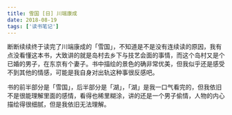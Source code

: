```yaml
---
title: 雪国 [日] 川端康成
date: 2018-08-19
tags: ['读书笔记']
---
```


断断续续终于读完了川端康成的「雪国」，不知道是不是没有连续读的原因，我有点没看懂这本书，大致讲的就是岛村去乡下与技艺会面的事情，而这个岛村又是个已婚的男子，在东京有个妻子。书中描绘的景色的确非常优美，但我似乎还是感受不到其他的情感，可能是我自身对出轨这种事很反感吧。 

书的前半部分是「雪国」，后半部分是「湖」，「湖」是我一口气看完的，但我依旧不是很能理解里面的感情，看得也稀里糊涂，讲的还是一个男子偷情，人物的内心描绘得很细腻，但是我依旧无法理解。 